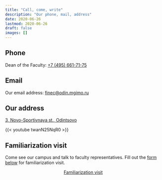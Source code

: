 ```yaml
---
title: "Call, come, write"
description: "Our phone, mail, address"
date: 2020-06-26
lastmod: 2020-06-26
draft: false
images: []
---
```


## Phone

Dean of the Faculty: <a href="tel:+74956617175">+7 (495) 661-71-75</a>

<!--
Selection committee MGIMO-Odintsovo: <a href="tel:+74956617176"> +7 (495) 661-71-66</a>
-->

## Email

Our email address: [finec@odin.mgimo.ru](mailto:finec@odin.mgimo.ru)

## Our address

[3, Novo-Sportivnaya st., Odintsovo](https://yandex.ru/maps/-/CCQdZMwaPA)

{{< youtube twanN25NqR0 >}}

## Familiarization visit

Come see our campus and talk to faculty representatives. 
Fill out the [form below](https://forms.gle/tRBb3VAGNyV53uAv5) for familiarization visit.

<div align="center">
<a class="btn btn-primary btn-lg px-4 mb-2"  href="https://forms.gle/tRBb3VAGNyV53uAv5" role="button">Familiarization visit</a>

</div>